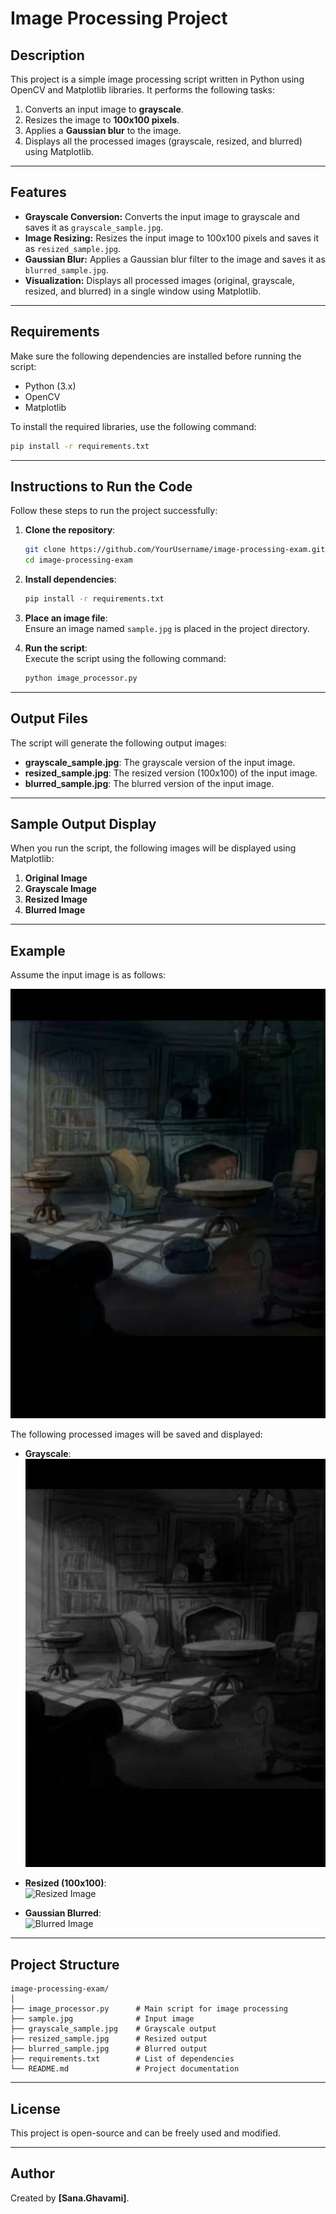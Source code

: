 # **Image Processing Project**

## **Description**  
This project is a simple image processing script written in Python using OpenCV and Matplotlib libraries. It performs the following tasks:  
1. Converts an input image to **grayscale**.  
2. Resizes the image to **100x100 pixels**.  
3. Applies a **Gaussian blur** to the image.  
4. Displays all the processed images (grayscale, resized, and blurred) using Matplotlib.  

---

## **Features**  
- **Grayscale Conversion:** Converts the input image to grayscale and saves it as `grayscale_sample.jpg`.  
- **Image Resizing:** Resizes the input image to 100x100 pixels and saves it as `resized_sample.jpg`.  
- **Gaussian Blur:** Applies a Gaussian blur filter to the image and saves it as `blurred_sample.jpg`.  
- **Visualization:** Displays all processed images (original, grayscale, resized, and blurred) in a single window using Matplotlib.  

---

## **Requirements**  
Make sure the following dependencies are installed before running the script:  

- Python (3.x)  
- OpenCV  
- Matplotlib  

To install the required libraries, use the following command:  

```bash
pip install -r requirements.txt
```

---

## **Instructions to Run the Code**  
Follow these steps to run the project successfully:  

1. **Clone the repository**:  
   ```bash
   git clone https://github.com/YourUsername/image-processing-exam.git
   cd image-processing-exam
   ```

2. **Install dependencies**:  
   ```bash
   pip install -r requirements.txt
   ```

3. **Place an image file**:  
   Ensure an image named `sample.jpg` is placed in the project directory.  

4. **Run the script**:  
   Execute the script using the following command:  
   ```bash
   python image_processor.py
   ```

---

## **Output Files**  
The script will generate the following output images:  
- **grayscale_sample.jpg**: The grayscale version of the input image.  
- **resized_sample.jpg**: The resized version (100x100) of the input image.  
- **blurred_sample.jpg**: The blurred version of the input image.  

---

## **Sample Output Display**  
When you run the script, the following images will be displayed using Matplotlib:  
1. **Original Image**  
2. **Grayscale Image**  
3. **Resized Image**  
4. **Blurred Image**  

---

## **Example**  

Assume the input image is as follows:  

![Original Image](sample.jpg)  

The following processed images will be saved and displayed:  

- **Grayscale**:  
  ![Grayscale Image](grayscale_sample.jpg)  

- **Resized (100x100)**:  
  ![Resized Image](resized_sample.jpg)  

- **Gaussian Blurred**:  
  ![Blurred Image](blurred_sample.jpg)  

---

## **Project Structure**  

```plaintext
image-processing-exam/
│
├── image_processor.py      # Main script for image processing
├── sample.jpg              # Input image
├── grayscale_sample.jpg    # Grayscale output
├── resized_sample.jpg      # Resized output
├── blurred_sample.jpg      # Blurred output
├── requirements.txt        # List of dependencies
└── README.md               # Project documentation
```

---

## **License**  
This project is open-source and can be freely used and modified.  

---

## **Author**  
Created by **[Sana.Ghavami]**.  
